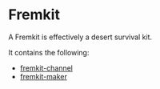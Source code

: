 # Fremkit

A Fremkit is effectively a desert survival kit.

It contains the following:

- [fremkit-channel](./fremkit-channel/README.md)
- [fremkit-maker](./fremkit-maker/README.md)

